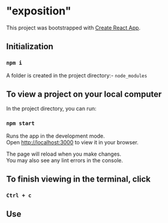 # "exposition"

This project was bootstrapped with [Create React App](https://github.com/facebook/create-react-app).

## Initialization

### `npm i`

A folder is created in the project directory:- `node_modules`

## To view a project on your local computer

In the project directory, you can run:

### `npm start`

Runs the app in the development mode.\
Open [http://localhost:3000](http://localhost:3000) to view it in your browser.

The page will reload when you make changes.\
You may also see any lint errors in the console.

## To finish viewing in the terminal, click

### `Ctrl + c`

## Use

